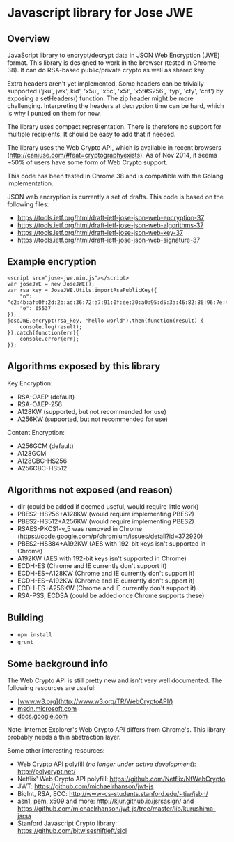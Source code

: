 Javascript library for Jose JWE
===============================

Overview
--------
JavaScript library to encrypt/decrypt data in JSON Web Encryption (JWE) format.
This library is designed to work in the browser (tested in Chrome 38). It can
do RSA-based public/private crypto as well as shared key.

Extra headers aren't yet implemented. Some headers can be trivially supported
('jku', jwk', kid', 'x5u', 'x5c', 'x5t', 'x5t#S256', 'typ', 'cty', 'crit') by
exposing a setHeaders() function. The zip header might be more challenging.
Interpreting the headers at decryption time can be hard, which is why I punted
on them for now.

The library uses compact representation. There is therefore no support for
multiple recipients. It should be easy to add that if needed.

The library uses the Web Crypto API, which is available in recent browsers
(http://caniuse.com/#feat=cryptographyexists). As of Nov 2014, it seems ~50%
of users have some form of Web Crypto support.

This code has been tested in Chrome 38 and is compatible with the Golang
implementation.

JSON web encryption is currently a set of drafts. This code is based on the
following files:

* https://tools.ietf.org/html/draft-ietf-jose-json-web-encryption-37
* https://tools.ietf.org/html/draft-ietf-jose-json-web-algorithms-37
* https://tools.ietf.org/html/draft-ietf-jose-json-web-key-37
* https://tools.ietf.org/html/draft-ietf-jose-json-web-signature-37


Example encryption
------------------

    <script src="jose-jwe.min.js"></script>
    var joseJWE = new JoseJWE();
    var rsa_key = JoseJWE.Utils.importRsaPublicKey({
    	"n": "c2:4b:af:0f:2d:2b:ad:36:72:a7:91:0f:ee:30:a0:95:d5:3a:46:82:86:96:7e:42:c6:fe:8f:20:97:af:49:f6:48:a3:91:53:ac:2e:e6:ec:9a:9a:e0:0a:fb:1c:db:44:40:5b:8c:fc:d5:1c:cb:b6:9b:60:c0:a8:ac:06:f1:6b:29:5e:2f:7b:09:d9:93:32:da:3f:db:53:9c:2e:ea:3b:41:7f:6b:c9:7b:88:9f:2e:c5:dd:42:1e:7f:8f:04:f6:60:3c:fe:43:6d:32:10:ce:8d:99:cb:76:f7:10:97:05:af:28:1e:39:0f:78:35:50:7b:8e:28:22:a4:7d:11:51:22:d1:0e:ab:6b:6f:96:cb:cf:7d:eb:c6:aa:a2:6a:2e:97:2a:93:af:a5:89:e6:c8:bc:9f:fd:85:2b:0f:b4:c0:e4:ca:b5:a7:9a:01:05:81:93:6b:f5:8d:1c:f7:f3:77:0e:6e:53:34:92:0f:48:21:34:33:44:14:5e:4a:00:41:3a:7d:cb:38:82:c1:65:e0:79:ea:a1:05:84:b2:6e:40:19:77:1a:0e:38:4b:28:1f:34:b5:cb:ac:c5:2f:58:51:d7:ec:a8:08:0e:7c:c0:20:c1:5e:a1:4d:b1:30:17:63:0e:e7:58:8e:7f:6e:9f:a4:77:8b:1e:a2:d2:2e:1b:e9",
        "e": 65537
    });
    joseJWE.encrypt(rsa_key, "hello world").then(function(result) {
    	console.log(result);
    }).catch(function(err){
    	console.error(err);
    });


Algorithms exposed by this library
----------------------------------

Key Encryption:

* RSA-OAEP (default)
* RSA-OAEP-256
* A128KW (supported, but not recommended for use)
* A256KW (supported, but not recommended for use)

Content Encryption:

* A256GCM (default)
* A128GCM
* A128CBC-HS256
* A256CBC-HS512


Algorithms not exposed (and reason)
-----------------------------------

* dir (could be added if deemed useful, would require little work)
* PBES2-HS256+A128KW (would require implementing PBES2)
* PBES2-HS512+A256KW (would require implementing PBES2)
* RSAES-PKCS1-v_5 was removed in Chrome (https://code.google.com/p/chromium/issues/detail?id=372920)
* PBES2-HS384+A192KW (AES with 192-bit keys isn't supported in Chrome)
* A192KW (AES with 192-bit keys isn't supported in Chrome)
* ECDH-ES (Chrome and IE currently don't support it)
* ECDH-ES+A128KW (Chrome and IE currently don't support it)
* ECDH-ES+A192KW (Chrome and IE currently don't support it)
* ECDH-ES+A256KW (Chrome and IE currently don't support it)
* RSA-PSS, ECDSA (could be added once Chrome supports these)


Building
--------

* `npm install`
* `grunt`


Some background info
--------------------

The Web Crypto API is still pretty new and isn't very well documented. The
following resources are useful:

* [www.w3.org](http://www.w3.org/TR/WebCryptoAPI/)
* [msdn.microsoft.com](http://msdn.microsoft.com/en-us/library/ie/dn302338(v=vs.85).aspx)
* [docs.google.com](https://docs.google.com/document/d/184AgXzLAoUjQjrtNdbimceyXVYzrn3tGpf3xQGCN10g)

Note: Internet Explorer's Web Crypto API differs from Chrome's. This library
probably needs a thin abstraction layer.

Some other interesting resources:

* Web Crypto API polyfill (_no longer under active development_): http://polycrypt.net/
* Netflix' Web Crypto API polyfill: https://github.com/Netflix/NfWebCrypto
* JWT: https://github.com/michaelrhanson/jwt-js
* BigInt, RSA, ECC: http://www-cs-students.stanford.edu/~tjw/jsbn/
* asn1, pem, x509 and more: http://kjur.github.io/jsrsasign/ and
  https://github.com/michaelrhanson/jwt-js/tree/master/lib/kurushima-jsrsa
* Stanford Javascript Crypto library: https://github.com/bitwiseshiftleft/sjcl
